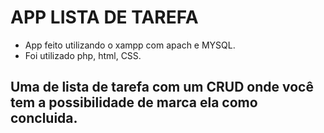 # APP LISTA DE TAREFA 
- App feito utilizando o xampp com apach e MYSQL.
- Foi utilizado php, html, CSS.

## Uma de lista de tarefa com um CRUD onde você tem a possibilidade de marca ela como concluida.
